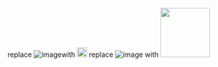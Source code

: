 replace ![image](https://user-images.githubusercontent.com/90204593/132948526-cb66e216-d373-4cc1-9d87-c5855ea0a371.png)with <img src="https://your-image-url.type" width="20" height="20">
replace ![ image](https://user-images.githubusercontent.com/90204593/132948526-cb66e216-d373-4cc1-9d87-c5855ea0a371.png.type) with <img src="https://user-images.githubusercontent.com/90204593/132948526-cb66e216-d373-4cc1-9d87-c5855ea0a371.png.type" width="100" height="100">
